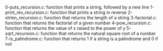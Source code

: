 0-puts_recursion.c: function that prints a string, followed by a new line
1-print_rev_recursion.c: function that prints a string in reverse
2-strlen_recursion.c: function that returns the length of a string
3-factorial.c: function that returns the factorial of a given number
4-pow_recursion.c: function that returns the value of x raised to the power of y
5-sqrt_recursion.c: function that returns the natural square root of a number
7-is_palindrome.c: function that returns 1 if a string is a palindrome and 0 if not
